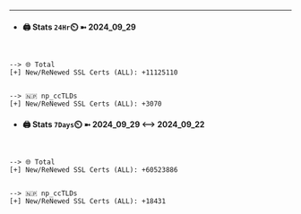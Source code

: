 

---
- #### 🖨️ **Stats** `24Hr`⏲️ ➼ 2024_09_29
```console


--> 🌐 Total
[+] New/ReNewed SSL Certs (ALL): +11125110


--> 🇳🇵 np_ccTLDs
[+] New/ReNewed SSL Certs (ALL): +3070

```

- #### 🖨️ **Stats** `7Days`⏲️ ➼ 2024_09_29 <--> 2024_09_22
```console


--> 🌐 Total
[+] New/ReNewed SSL Certs (ALL): +60523886


--> 🇳🇵 np_ccTLDs
[+] New/ReNewed SSL Certs (ALL): +18431

```

